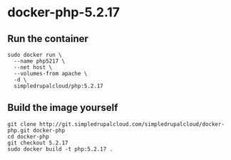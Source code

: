 docker-php-5.2.17
=================

Run the container
-----------------

    sudo docker run \
      --name php5217 \
      --net host \
      --volumes-from apache \
      -d \
      simpledrupalcloud/php:5.2.17

Build the image yourself
------------------------

    git clone http://git.simpledrupalcloud.com/simpledrupalcloud/docker-php.git docker-php
    cd docker-php
    git checkout 5.2.17
    sudo docker build -t php:5.2.17 .